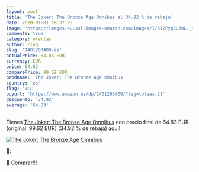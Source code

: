```yaml
---
layout: post
title: 'The Joker: The Bronze Age Omnibus al 34.92 % de rebaja'
date: 2020-01-01 18:37:25
image: 'https://images-eu.ssl-images-amazon.com/images/I/512Pyg3U39L._SL200_.jpg'
comments: true
category: ofertas
author: ring
slug: '1401293409-es'
actualPrice: 64.83 EUR
currency: EUR
price: 64.83
comparePrice: 99.62 EUR
prodname: 'The Joker: The Bronze Age Omnibus'
country: 'es'
flag: '🇪🇸'
buyurl: 'https://www.amazon.es/dp/1401293409/?tag=tolees-21'
descuento: '34.92'
average: '64.83'
---
```


Tienes [The Joker: The Bronze Age Omnibus](https://www.amazon.es/dp/1401293409/?tag=tolees-21) con precio final de  64.83 EUR (original: 99.62 EUR) (34.92 %  de rebaja) aqui!

[![The Joker: The Bronze Age Omnibus](https://images-eu.ssl-images-amazon.com/images/I/512Pyg3U39L._SL200_.jpg)](https://www.amazon.es/dp/1401293409/?tag=tolees-21)

🔎:


[🛒 Comprar!!!](https://www.amazon.es/dp/1401293409/?tag=tolees-21)
